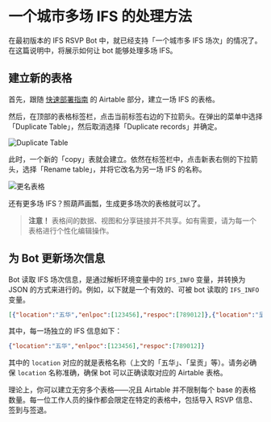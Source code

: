 # 一个城市多场 IFS 的处理方法
在最初版本的 IFS RSVP Bot 中，就已经支持「一个城市多 IFS 场次」的情况了。在这篇说明中，将展示如何让 bot 能够处理多场 IFS。

## 建立新的表格
首先，跟随 [快速部署指南](/zh-cn/QuickDeployGuide) 的 Airtable 部分，建立一场 IFS 的表格。

然后，在顶部的表格标签栏，点击当前标签右边的下拉箭头。在弹出的菜单中选择「Duplicate Table」，然后取消选择「Duplicate records」并确定。

![Duplicate Table](https://i.imgur.com/rOKNBZK.png)

此时，一个新的「copy」表就会建立。依然在标签栏中，点击新表右侧的下拉箭头，选择「Rename table」，并将它改名为另一场 IFS 的名称。

![更名表格](https://i.imgur.com/PNur06i.png)

还有更多场 IFS？照葫芦画瓢，生成更多场次的表格就可以了。

> **注意！** 表格间的数据、视图和分享链接并不共享。如有需要，请为每一个表格进行个性化编辑操作。

## 为 Bot 更新场次信息
Bot 读取 IFS 场次信息，是通过解析环境变量中的 `IFS_INFO` 变量，并转换为 JSON 的方式来进行的。例如，以下就是一个有效的、可被 bot 读取的 `IFS_INFO` 变量。

```json
[{"location":"五华","enlpoc":[123456],"respoc":[789012]},{"location":"呈贡","enlpoc":[345678],"respoc":[901234]}]
```

其中，每一场独立的 IFS 信息如下：

```json
{"location":"五华","enlpoc":[123456],"respoc":[789012]}
```

其中的 `location` 对应的就是表格名称（上文的「五华」、「呈贡」等）。请务必确保 `location` 名称准确，确保 bot 可以正确读取对应的 Airtable 表格。

理论上，你可以建立无穷多个表格——况且 Airtable 并不限制每个 base 的表格数量。每一位工作人员的操作都会限定在特定的表格中，包括导入 RSVP 信息、签到与签退。